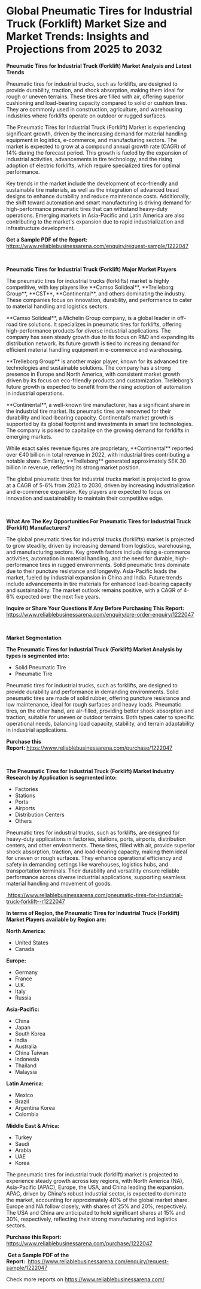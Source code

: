 <p><h1>Global Pneumatic Tires for Industrial Truck (Forklift) Market Size and Market Trends: Insights and Projections from 2025 to 2032</h1></p><p><strong>Pneumatic Tires for Industrial Truck (Forklift) Market Analysis and Latest Trends</strong></p>
<p><p>Pneumatic tires for industrial trucks, such as forklifts, are designed to provide durability, traction, and shock absorption, making them ideal for rough or uneven terrains. These tires are filled with air, offering superior cushioning and load-bearing capacity compared to solid or cushion tires. They are commonly used in construction, agriculture, and warehousing industries where forklifts operate on outdoor or rugged surfaces.</p><p>The Pneumatic Tires for Industrial Truck (Forklift) Market is experiencing significant growth, driven by the increasing demand for material handling equipment in logistics, e-commerce, and manufacturing sectors. The market is expected to grow at a compound annual growth rate (CAGR) of 14% during the forecast period. This growth is fueled by the expansion of industrial activities, advancements in tire technology, and the rising adoption of electric forklifts, which require specialized tires for optimal performance.</p><p>Key trends in the market include the development of eco-friendly and sustainable tire materials, as well as the integration of advanced tread designs to enhance durability and reduce maintenance costs. Additionally, the shift toward automation and smart manufacturing is driving demand for high-performance pneumatic tires that can withstand heavy-duty operations. Emerging markets in Asia-Pacific and Latin America are also contributing to the market's expansion due to rapid industrialization and infrastructure development.</p></p>
<p><strong>Get a Sample PDF of the Report:&nbsp;</strong> <a href="https://www.reliablebusinessarena.com/enquiry/request-sample/1222047?utm_campaign=1420&utm_medium=2&utm_source=Github&utm_content=ia&utm_term=23012025&utm_id=pneumatic-tires-for-industrial-truck-forklift">https://www.reliablebusinessarena.com/enquiry/request-sample/1222047</a></p>
<p>&nbsp;</p>
<p><strong>Pneumatic Tires for Industrial Truck (Forklift) Major Market Players</strong></p>
<p><p>The pneumatic tires for industrial trucks (forklifts) market is highly competitive, with key players like **Camso Solideal**, **Trelleborg Group**, **CST**, **Continental**, and others dominating the industry. These companies focus on innovation, durability, and performance to cater to material handling and logistics sectors.</p><p>**Camso Solideal**, a Michelin Group company, is a global leader in off-road tire solutions. It specializes in pneumatic tires for forklifts, offering high-performance products for diverse industrial applications. The company has seen steady growth due to its focus on R&D and expanding its distribution network. Its future growth is tied to increasing demand for efficient material handling equipment in e-commerce and warehousing.</p><p>**Trelleborg Group** is another major player, known for its advanced tire technologies and sustainable solutions. The company has a strong presence in Europe and North America, with consistent market growth driven by its focus on eco-friendly products and customization. Trelleborg’s future growth is expected to benefit from the rising adoption of automation in industrial operations.</p><p>**Continental**, a well-known tire manufacturer, has a significant share in the industrial tire market. Its pneumatic tires are renowned for their durability and load-bearing capacity. Continental’s market growth is supported by its global footprint and investments in smart tire technologies. The company is poised to capitalize on the growing demand for forklifts in emerging markets.</p><p>While exact sales revenue figures are proprietary, **Continental** reported over €40 billion in total revenue in 2022, with industrial tires contributing a notable share. Similarly, **Trelleborg** generated approximately SEK 30 billion in revenue, reflecting its strong market position.</p><p>The global pneumatic tires for industrial trucks market is projected to grow at a CAGR of 5-6% from 2023 to 2030, driven by increasing industrialization and e-commerce expansion. Key players are expected to focus on innovation and sustainability to maintain their competitive edge.</p></p>
<p>&nbsp;</p>
<p><strong>What Are The Key Opportunities For Pneumatic Tires for Industrial Truck (Forklift) Manufacturers?</strong></p>
<p><p>The global pneumatic tires for industrial trucks (forklifts) market is projected to grow steadily, driven by increasing demand from logistics, warehousing, and manufacturing sectors. Key growth factors include rising e-commerce activities, automation in material handling, and the need for durable, high-performance tires in rugged environments. Solid pneumatic tires dominate due to their puncture resistance and longevity. Asia-Pacific leads the market, fueled by industrial expansion in China and India. Future trends include advancements in tire materials for enhanced load-bearing capacity and sustainability. The market outlook remains positive, with a CAGR of 4-6% expected over the next five years.</p></p>
<p><strong>Inquire or Share Your Questions If Any Before Purchasing This Report:</strong> <a href="https://www.reliablebusinessarena.com/enquiry/pre-order-enquiry/1222047?utm_campaign=1420&utm_medium=2&utm_source=Github&utm_content=ia&utm_term=23012025&utm_id=pneumatic-tires-for-industrial-truck-forklift">https://www.reliablebusinessarena.com/enquiry/pre-order-enquiry/1222047</a></p>
<p>&nbsp;</p>
<p><strong>Market Segmentation</strong></p>
<p><strong>The Pneumatic Tires for Industrial Truck (Forklift) Market Analysis by types is segmented into:</strong></p>
<p><ul><li>Solid Pneumatic Tire</li><li>Pneumatic Tire</li></ul></p>
<p><p>Pneumatic tires for industrial trucks, such as forklifts, are designed to provide durability and performance in demanding environments. Solid pneumatic tires are made of solid rubber, offering puncture resistance and low maintenance, ideal for rough surfaces and heavy loads. Pneumatic tires, on the other hand, are air-filled, providing better shock absorption and traction, suitable for uneven or outdoor terrains. Both types cater to specific operational needs, balancing load capacity, stability, and terrain adaptability in industrial applications.</p></p>
<p><strong>Purchase this Report:&nbsp;</strong><a href="https://www.reliablebusinessarena.com/purchase/1222047?utm_campaign=1420&utm_medium=2&utm_source=Github&utm_content=ia&utm_term=23012025&utm_id=pneumatic-tires-for-industrial-truck-forklift">https://www.reliablebusinessarena.com/purchase/1222047</a></p>
<p>&nbsp;</p>
<p><strong>The Pneumatic Tires for Industrial Truck (Forklift) Market Industry Research by Application is segmented into:</strong></p>
<p><ul><li>Factories</li><li>Stations</li><li>Ports</li><li>Airports</li><li>Distribution Centers</li><li>Others</li></ul></p>
<p><p>Pneumatic tires for industrial trucks, such as forklifts, are designed for heavy-duty applications in factories, stations, ports, airports, distribution centers, and other environments. These tires, filled with air, provide superior shock absorption, traction, and load-bearing capacity, making them ideal for uneven or rough surfaces. They enhance operational efficiency and safety in demanding settings like warehouses, logistics hubs, and transportation terminals. Their durability and versatility ensure reliable performance across diverse industrial applications, supporting seamless material handling and movement of goods.</p></p>
<p><a href="https://www.reliablebusinessarena.com/pneumatic-tires-for-industrial-truck-forklift--r1222047?utm_campaign=1420&utm_medium=2&utm_source=Github&utm_content=ia&utm_term=23012025&utm_id=pneumatic-tires-for-industrial-truck-forklift">&nbsp;https://www.reliablebusinessarena.com/pneumatic-tires-for-industrial-truck-forklift--r1222047</a></p>
<p><strong>In terms of Region, the Pneumatic Tires for Industrial Truck (Forklift) Market Players available by Region are:</strong></p>
<p>
    <p> <strong> North America: </strong>
        <ul>
            <li>United States</li>
            <li>Canada</li>
        </ul>
        </p> 
    <p> <strong> Europe: </strong>
        <ul>
            <li>Germany</li>
            <li>France</li>
            <li>U.K.</li>
            <li>Italy</li>
            <li>Russia</li>
        </ul>
        </p> 
    <p> <strong> Asia-Pacific: </strong>
        <ul>
            <li>China</li>
            <li>Japan</li>
            <li>South Korea</li>
            <li>India</li>
            <li>Australia</li>
            <li>China Taiwan</li>
            <li>Indonesia</li>
            <li>Thailand</li>
            <li>Malaysia</li>
        </ul>
        </p> 
    <p> <strong> Latin America: </strong>
        <ul>
            <li>Mexico</li>
            <li>Brazil</li>
            <li>Argentina Korea</li>
            <li>Colombia</li>
        </ul>
        </p> 
    <p> <strong> Middle East & Africa: </strong>
        <ul>
            <li>Turkey</li>
            <li>Saudi</li>
            <li>Arabia</li>
            <li>UAE</li>
            <li>Korea</li>
        </ul>
    </p>
    </p>
<p><p>The pneumatic tires for industrial truck (forklift) market is projected to experience steady growth across key regions, with North America (NA), Asia-Pacific (APAC), Europe, the USA, and China leading the expansion. APAC, driven by China's robust industrial sector, is expected to dominate the market, accounting for approximately 40% of the global market share. Europe and NA follow closely, with shares of 25% and 20%, respectively. The USA and China are anticipated to hold significant shares at 15% and 30%, respectively, reflecting their strong manufacturing and logistics sectors.</p></p>
<p><strong>Purchase this Report: </strong><a href="https://www.reliablebusinessarena.com/purchase/1222047?utm_campaign=1420&utm_medium=2&utm_source=Github&utm_content=ia&utm_term=23012025&utm_id=pneumatic-tires-for-industrial-truck-forklift">https://www.reliablebusinessarena.com/purchase/1222047</a></p>
<p>&nbsp;<strong>Get a Sample PDF of the Report:&nbsp;&nbsp;</strong><a href="https://www.reliablebusinessarena.com/enquiry/request-sample/1222047?utm_campaign=1420&utm_medium=2&utm_source=Github&utm_content=ia&utm_term=23012025&utm_id=pneumatic-tires-for-industrial-truck-forklift">https://www.reliablebusinessarena.com/enquiry/request-sample/1222047</a></p>
<p><strong></strong></p>
<p>Check more reports on <a href="https://www.reliablebusinessarena.com/?utm_campaign=1420&utm_medium=2&utm_source=Github&utm_content=ia&utm_term=23012025&utm_id=pneumatic-tires-for-industrial-truck-forklift">https://www.reliablebusinessarena.com/</a></p>